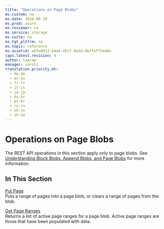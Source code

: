 ```yaml
---
title: "Operations on Page Blobs"
ms.custom: na
ms.date: 2016-06-29
ms.prod: azure
ms.reviewer: na
ms.service: storage
ms.suite: na
ms.tgt_pltfrm: na
ms.topic: reference
ms.assetid: a65e8013-64a4-45cf-9a3d-dbffef75e46e
caps.latest.revision: 4
author: tamram
manager: carolz
translation.priority.mt: 
  - de-de
  - es-es
  - fr-fr
  - it-it
  - ja-jp
  - ko-kr
  - pt-br
  - ru-ru
  - zh-cn
  - zh-tw
---
```

# Operations on Page Blobs
The REST API operations in this section apply only to page blobs. See [Understanding Block Blobs, Append Blobs, and Page Blobs](../rest-conceptual/Understanding-Block-Blobs--Append-Blobs--and-Page-Blobs.md) for more information.  
  
## In This Section  
 [Put Page](../rest-conceptual/Put-Page.md)  
 Puts a range of pages into a page blob, or clears a range of pages from the blob.  
  
 [Get Page Ranges](../rest-conceptual/Get-Page-Ranges.md)  
 Returns a list of active page ranges for a page blob. Active page ranges are those that have been populated with data.
